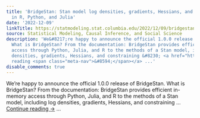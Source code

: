 ```yaml
---
title: 'BridgeStan: Stan model log densities, gradients, Hessians, and transforms
  in R, Python, and Julia'
date: '2022-12-09'
linkTitle: https://statmodeling.stat.columbia.edu/2022/12/09/bridgestan-stan-log-density-gradient-hessian-transform-r-python-julia/
source: Statistical Modeling, Causal Inference, and Social Science
description: 'We&#8217;re happy to announce the official 1.0.0 release of BridgeStan.
  What is BridgeStan? From the documentation: BridgeStan provides efficient in-memory
  access through Python, Julia, and R to the methods of a Stan model, including log
  densities, gradients, Hessians, and constraining &#8230; <a href="https://statmodeling.stat.columbia.edu/2022/12/09/bridgestan-stan-log-density-gradient-hessian-transform-r-python-julia/">Continue
  reading <span class="meta-nav">&#8594;</span></a> ...'
disable_comments: true
---
```

We&#8217;re happy to announce the official 1.0.0 release of BridgeStan. What is BridgeStan? From the documentation: BridgeStan provides efficient in-memory access through Python, Julia, and R to the methods of a Stan model, including log densities, gradients, Hessians, and constraining &#8230; <a href="https://statmodeling.stat.columbia.edu/2022/12/09/bridgestan-stan-log-density-gradient-hessian-transform-r-python-julia/">Continue reading <span class="meta-nav">&#8594;</span></a> ...